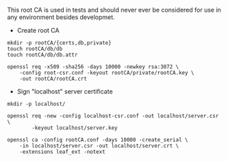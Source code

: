 This root CA is used in tests and should never ever be considered for use
in any environment besides developmet.

* Create root CA
```
mkdir -p rootCA/{certs,db,private}
touch rootCA/db/db
touch rootCA/db/db.attr

openssl req -x509 -sha256 -days 10000 -newkey rsa:3072 \
    -config root-csr.conf -keyout rootCA/private/rootCA.key \
    -out rootCA/rootCA.crt
```

* Sign "localhost" server certificate
```
mkdir -p localhost/

openssl req -new -config localhost-csr.conf -out localhost/server.csr \
        -keyout localhost/server.key

openssl ca -config rootCA.conf -days 10000 -create_serial \
    -in localhost/server.csr -out localhost/server.crt \
    -extensions leaf_ext -notext
```